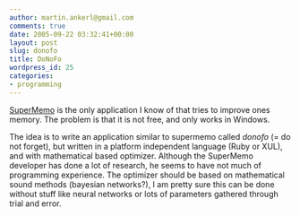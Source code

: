 ```yaml
---
author: martin.ankerl@gmail.com
comments: true
date: 2005-09-22 03:32:41+00:00
layout: post
slug: donofo
title: DoNoFo
wordpress_id: 25
categories:
- programming
---
```



	

[SuperMemo](http://www.supermemo.com/) is the only application I know of that tries to improve ones memory. The problem is that it is not free, and only works in Windows.


	

The idea is to write an application similar to supermemo called _donofo_ (= do not forget), but written in a platform independent language (Ruby or XUL), and with mathematical based optimizer. Although the SuperMemo developer has done a lot of research, he seems to have not much of programming experience. The optimizer should be based on mathematical sound methods (bayesian networks?), I am pretty sure this can be done without stuff like neural networks or lots of  parameters gathered through trial and error.

